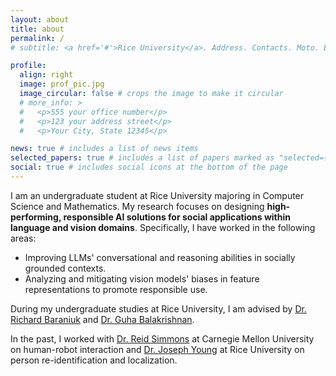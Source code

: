 ```yaml
---
layout: about
title: about
permalink: /
# subtitle: <a href='#'>Rice University</a>. Address. Contacts. Moto. Etc.

profile:
  align: right
  image: prof_pic.jpg
  image_circular: false # crops the image to make it circular
  # more_info: >
  #   <p>555 your office number</p>
  #   <p>123 your address street</p>
  #   <p>Your City, State 12345</p>

news: true # includes a list of news items
selected_papers: true # includes a list of papers marked as "selected={true}"
social: true # includes social icons at the bottom of the page
---
```


<!-- Write your biography here. Tell the world about yourself. Link to your favorite [subreddit](http://reddit.com). You can put a picture in, too. The code is already in, just name your picture `prof_pic.jpg` and put it in the `img/` folder.

Put your address / P.O. box / other info right below your picture. You can also disable any of these elements by editing `profile` property of the YAML header of your `_pages/about.md`. Edit `_bibliography/papers.bib` and Jekyll will render your [publications page](/al-folio/publications/) automatically.

Link to your social media connections, too. This theme is set up to use [Font Awesome icons](https://fontawesome.com/) and [Academicons](https://jpswalsh.github.io/academicons/), like the ones below. Add your Facebook, Twitter, LinkedIn, Google Scholar, or just disable all of them. -->

I am an undergraduate student at Rice University majoring in Computer Science and Mathematics.
My research focuses on designing **high-performing, responsible AI solutions for social applications within language and vision domains**. Specifically, I have worked in the following areas:

- Improving LLMs' conversational and reasoning abilities in socially grounded contexts.
- Analyzing and mitigating vision models' biases in feature representations to promote responsible use.

During my undergraduate studies at Rice University, I am advised by [Dr. Richard Baraniuk](https://richb.rice.edu/) and [Dr. Guha Balakrishnan](https://www.guhabalakrishnan.com/).

In the past, I worked with [Dr. Reid Simmons](https://www.cs.cmu.edu/~reids/) at Carnegie Mellon University on human-robot interaction and [Dr. Joseph Young](https://jy46.github.io/) at Rice University on person re-identification and localization.
